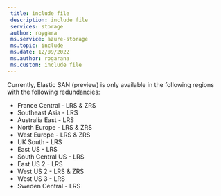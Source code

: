 ```yaml
---
 title: include file
 description: include file
 services: storage
 author: roygara
 ms.service: azure-storage
 ms.topic: include
 ms.date: 12/09/2022
 ms.author: rogarana
 ms.custom: include file
---
```

Currently, Elastic SAN (preview) is only available in the following regions with the following redundancies:

- France Central - LRS & ZRS
- Southeast Asia - LRS
- Australia East - LRS
- North Europe - LRS & ZRS
- West Europe - LRS & ZRS
- UK South - LRS
- East US - LRS
- South Central US - LRS
- East US 2 - LRS
- West US 2 - LRS & ZRS
- West US 3 - LRS
- Sweden Central - LRS